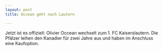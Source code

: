 ```yaml
---
layout: post
title: Occean geht nach Lautern

---
```


Jetzt ist es offiziell: Olivier Occean wechselt zum 1. FC Kaiserslautern. Die Pfälzer leihen den Kanadier für zwei Jahre aus und haben im Anschluss eine Kaufoption.


